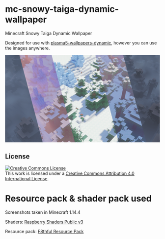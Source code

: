 # mc-snowy-taiga-dynamic-wallpaper
Minecraft Snowy Taiga Dynamic Wallpaper

Designed for use with [plasma5-wallpapers-dynamic](https://github.com/zzag/plasma5-wallpapers-dynamic), however you can use the images anywhere.

![preview-image](https://raw.githubusercontent.com/TheJSHuA/mc-snowy-taiga-dynamic-wallpaper/master/contents/images/preview.png)

## License
<a rel="license" href="http://creativecommons.org/licenses/by/4.0/"><img alt="Creative Commons License" style="border-width:0" src="https://i.creativecommons.org/l/by/4.0/88x31.png" /></a><br />This work is licensed under a <a rel="license" href="http://creativecommons.org/licenses/by/4.0/">Creative Commons Attribution 4.0 International License</a>.

# Resource pack & shader pack used
Screenshots taken in Minecraft 1.14.4

Shaders: [Raspberry Shaders Public v3](https://rutherin.netlify.com/)

Resource pack: [F8thful Resource Pack](https://www.curseforge.com/minecraft/texture-packs/f8thful)
